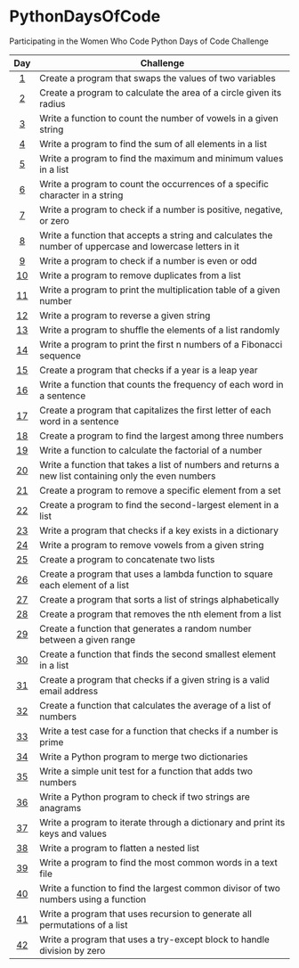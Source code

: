 # PythonDaysOfCode
Participating in the Women Who Code Python Days of Code Challenge

| Day  | Challenge |
| :---:  | ------------- |
| [1](https://github.com/DeniseLewis1/PythonDaysOfCode/blob/main/day1.py)  | Create a program that swaps the values of two variables  |
| [2](https://github.com/DeniseLewis1/PythonDaysOfCode/blob/main/day2.py)  | Create a program to calculate the area of a circle given its radius  |
| [3](https://github.com/DeniseLewis1/PythonDaysOfCode/blob/main/day3.py)  | Write a function to count the number of vowels in a given string  |
| [4](https://github.com/DeniseLewis1/PythonDaysOfCode/blob/main/day4.py)  | Write a program to find the sum of all elements in a list  |
| [5](https://github.com/DeniseLewis1/PythonDaysOfCode/blob/main/day5.py)  | Write a program to find the maximum and minimum values in a list  |
| [6](https://github.com/DeniseLewis1/PythonDaysOfCode/blob/main/day6.py)  | Write a program to count the occurrences of a specific character in a string  |
| [7](https://github.com/DeniseLewis1/PythonDaysOfCode/blob/main/day7.py)  | Write a program to check if a number is positive, negative, or zero  |
| [8](https://github.com/DeniseLewis1/PythonDaysOfCode/blob/main/day8.py)  | Write a function that accepts a string and calculates the number of uppercase and lowercase letters in it  |
| [9](https://github.com/DeniseLewis1/PythonDaysOfCode/blob/main/day9.py)  | Write a program to check if a number is even or odd  |
| [10](https://github.com/DeniseLewis1/PythonDaysOfCode/blob/main/day10.py)  | Write a program to remove duplicates from a list  |
| [11](https://github.com/DeniseLewis1/PythonDaysOfCode/blob/main/day11.py)  | Write a program to print the multiplication table of a given number  |
| [12](https://github.com/DeniseLewis1/PythonDaysOfCode/blob/main/day12.py)  | Write a program to reverse a given string  |
| [13](https://github.com/DeniseLewis1/PythonDaysOfCode/blob/main/day13.py)  | Write a program to shuffle the elements of a list randomly  |
| [14](https://github.com/DeniseLewis1/PythonDaysOfCode/blob/main/day14.py)  | Write a program to print the first n numbers of a Fibonacci sequence  |
| [15](https://github.com/DeniseLewis1/PythonDaysOfCode/blob/main/day15.py)  | Create a program that checks if a year is a leap year  |
| [16](https://github.com/DeniseLewis1/PythonDaysOfCode/blob/main/day16.py)  | Write a function that counts the frequency of each word in a sentence  |
| [17](https://github.com/DeniseLewis1/PythonDaysOfCode/blob/main/day17.py)  | Create a program that capitalizes the first letter of each word in a sentence  |
| [18](https://github.com/DeniseLewis1/PythonDaysOfCode/blob/main/day18.py)  | Create a program to find the largest among three numbers  |
| [19](https://github.com/DeniseLewis1/PythonDaysOfCode/blob/main/day19.py)  | Write a function to calculate the factorial of a number  |
| [20](https://github.com/DeniseLewis1/PythonDaysOfCode/blob/main/day20.py)  | Write a function that takes a list of numbers and returns a new list containing only the even numbers  |
| [21](https://github.com/DeniseLewis1/PythonDaysOfCode/blob/main/day21.py)  | Create a program to remove a specific element from a set  |
| [22](https://github.com/DeniseLewis1/PythonDaysOfCode/blob/main/day22.py)  | Create a program to find the second-largest element in a list  |
| [23](https://github.com/DeniseLewis1/PythonDaysOfCode/blob/main/day23.py)  | Write a program that checks if a key exists in a dictionary  |
| [24](https://github.com/DeniseLewis1/PythonDaysOfCode/blob/main/day24.py)  | Write a program to remove vowels from a given string  |
| [25](https://github.com/DeniseLewis1/PythonDaysOfCode/blob/main/day25.py)  | Create a program to concatenate two lists  |
| [26](https://github.com/DeniseLewis1/PythonDaysOfCode/blob/main/day26.py)  | Create a program that uses a lambda function to square each element of a list  |
| [27](https://github.com/DeniseLewis1/PythonDaysOfCode/blob/main/day27.py)  | Create a program that sorts a list of strings alphabetically  |
| [28](https://github.com/DeniseLewis1/PythonDaysOfCode/blob/main/day28.py)  | Create a program that removes the nth element from a list  |
| [29](https://github.com/DeniseLewis1/PythonDaysOfCode/blob/main/day29.py)  | Create a function that generates a random number between a given range  |
| [30](https://github.com/DeniseLewis1/PythonDaysOfCode/blob/main/day30.py)  | Create a function that finds the second smallest element in a list  |
| [31](https://github.com/DeniseLewis1/PythonDaysOfCode/blob/main/day31.py)  | Create a program that checks if a given string is a valid email address  |
| [32](https://github.com/DeniseLewis1/PythonDaysOfCode/blob/main/day32.py)  | Create a function that calculates the average of a list of numbers  |
| [33](https://github.com/DeniseLewis1/PythonDaysOfCode/blob/main/day33.py)  | Write a test case for a function that checks if a number is prime  |
| [34](https://github.com/DeniseLewis1/PythonDaysOfCode/blob/main/day34.py)  | Write a Python program to merge two dictionaries  |
| [35](https://github.com/DeniseLewis1/PythonDaysOfCode/blob/main/day35.py)  | Write a simple unit test for a function that adds two numbers  |
| [36](https://github.com/DeniseLewis1/PythonDaysOfCode/blob/main/day36.py)  | Write a Python program to check if two strings are anagrams  |
| [37](https://github.com/DeniseLewis1/PythonDaysOfCode/blob/main/day37.py)  | Write a program to iterate through a dictionary and print its keys and values  |
| [38](https://github.com/DeniseLewis1/PythonDaysOfCode/blob/main/day38.py)  | Write a program to flatten a nested list  |
| [39](https://github.com/DeniseLewis1/PythonDaysOfCode/blob/main/day39.py)  | Write a program to find the most common words in a text file  |
| [40](https://github.com/DeniseLewis1/PythonDaysOfCode/blob/main/day40.py)  | Write a function to find the largest common divisor of two numbers using a function  |
| [41](https://github.com/DeniseLewis1/PythonDaysOfCode/blob/main/day41.py)  | Write a program that uses recursion to generate all permutations of a list  |
| [42](https://github.com/DeniseLewis1/PythonDaysOfCode/blob/main/day42.py)  | Write a program that uses a try-except block to handle division by zero  |